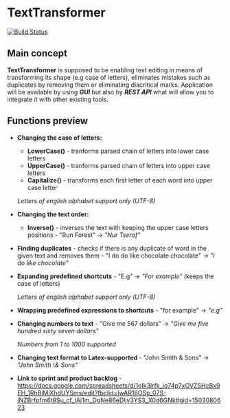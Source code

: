 # TextTransformer

[![Build Status](https://travis-ci.com/opurie/TextTransformer.svg?token=H5cCQipBdbsM9g8vuhuQ&branch=main)](https://travis-ci.com/opurie/TextTransformer)

## Main concept
**TextTransformer** is supposed to be enabling text editing in means of transforming its shape (e.g case of letters), eliminates mistakes such as duplicates by removing them or eliminating diacritical marks.
Application will be available by using **_GUI_** but also by **_REST API_** what will allow you to integrate it with other existing tools.

## Functions preview
- **Changing the case of letters:**
  - **LowerCase()** - tranforms parsed chain of letters into lower case letters
  - **UpperCase()** - tranforms parsed chain of letters into upper case letters
  - **Capitalize()** - transforms each first letter of each word into upper case letter

  _Letters of english alphabet support only (UTF-8)_

- **Changing the text order:**
  - **Inverse()** - inverses the text with keeping the upper case letters positions - "Run Forest" -> _"Nur Tserof"_

- **Finding duplicates** - checks if there is any duplicate of word in the given text and removes them - "I do do like chocolate chocolate" -> _"I do like chocolate"_

- **Expanding predefined shortcuts** - "E.g" -> _"For example"_ (keeps the case of letters)

  _Letters of english alphabet support only (UTF-8)_

- **Wrapping predefined expressions to shortcuts** - "for example" -> _"e.g"_

- **Changing numbers to text** - "Give me 567 dollars" -> _"Give me five hundred sixty seven dollars"_

  _Numbers from 1 to 1000 supported_

- **Changing text format to Latex-supported** - "John Smith & Sons" -> _"John Smith \\& Sons"_

- **Link to sprint and product backlog** - https://docs.google.com/spreadsheets/d/1oIk3Irfk_io74p7xOVZSHcBx9EH_1RhBiMiXhdUYSms/edit?fbclid=IwAR16OSp_07S-jNZBrfpfm6t8Su_cf_lAj1m_DqNe86eDljv3YS3_X0d6GNk#gid=1503080623
